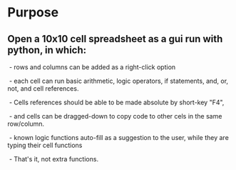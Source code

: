 # Purpose

## Open a 10x10 cell spreadsheet as a gui run with python, in which:

&nbsp;- rows and columns can be added as a right-click option

&nbsp;- each cell can run basic arithmetic, logic operators, if statements, and, or, not, and cell references. 

&nbsp;- Cells references should be able to be made absolute by short-key "F4", 

&nbsp;- and cells can be dragged-down to copy code to other cels in the same row/column. 

&nbsp;- known logic functions auto-fill as a suggestion to the user, while they are typing their cell functions

&nbsp;- That's it, not extra functions.


